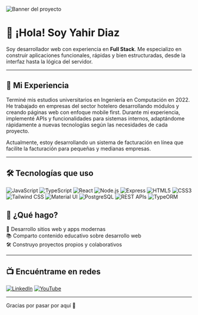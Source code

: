 ![Banner del proyecto](https://res.cloudinary.com/dnrvofnjf/image/upload/v1748526861/banner_programacion.png)

# 👋 ¡Hola! Soy Yahir Diaz

Soy desarrollador web con experiencia en **Full Stack**. Me especializo en construir aplicaciones funcionales, rápidas y bien estructuradas, desde la interfaz hasta la lógica del servidor.

--- 

## 💼 Mi Experiencia

Terminé mis estudios universitarios en Ingeniería en Computación en 2022. He trabajado en empresas del sector hotelero desarrollando módulos y creando páginas web con enfoque mobile first. Durante mi experiencia, implementé APIs y funcionalidades para sistemas internos, adaptándome rápidamente a nuevas tecnologías según las necesidades de cada proyecto. 

Actualmente, estoy desarrollando un sistema de facturación en línea que facilite la facturación para pequeñas y medianas empresas.

---

## 🛠️ Tecnologías que uso

![JavaScript](https://img.shields.io/badge/JavaScript-F7DF1E?style=for-the-badge&logo=javascript&logoColor=black) ![TypeScript](https://img.shields.io/badge/TypeScript-3178C6?style=for-the-badge&logo=typescript&logoColor=white)
![React](https://img.shields.io/badge/React-61DAFB?style=for-the-badge&logo=react&logoColor=black) ![Node.js](https://img.shields.io/badge/Node.js-339933?style=for-the-badge&logo=node.js&logoColor=white) ![Express](https://img.shields.io/badge/Express.js-000000?style=for-the-badge&logo=express&logoColor=white) ![HTML5](https://img.shields.io/badge/HTML5-E34F26?style=for-the-badge&logo=html5&logoColor=white) ![CSS3](https://img.shields.io/badge/CSS3-1572B6?style=for-the-badge&logo=css3&logoColor=white) ![Tailwind CSS](https://img.shields.io/badge/Tailwind-06B6D4?style=for-the-badge&logo=tailwindcss&logoColor=white) ![Material UI](https://img.shields.io/badge/Material_UI-0081CB?style=for-the-badge&logo=mui&logoColor=white) ![PostgreSQL](https://img.shields.io/badge/PostgreSQL-4169E1?style=for-the-badge&logo=postgresql&logoColor=white) ![REST APIs](https://img.shields.io/badge/REST%20API-005571?style=for-the-badge&logo=api&logoColor=white) ![TypeORM](https://img.shields.io/badge/TypeORM-FE2C40?style=for-the-badge&logoColor=white)

## 🚀 ¿Qué hago?

🎯 Desarrollo sitios web y apps modernas  
📚 Comparto contenido educativo sobre desarrollo web  
🛠️ Construyo proyectos propios y colaborativos

---

## 📺 Encuéntrame en redes

[![LinkedIn](https://img.shields.io/badge/LinkedIn-0A66C2?style=for-the-badge&logo=linkedin&logoColor=white)](https://www.linkedin.com/in/yahirdz/)
[![YouTube](https://img.shields.io/badge/YouTube-FF0000?style=for-the-badge&logo=youtube&logoColor=white)](https://www.youtube.com/@diseño_inteligente)

---


Gracias por pasar por aquí 🙌
